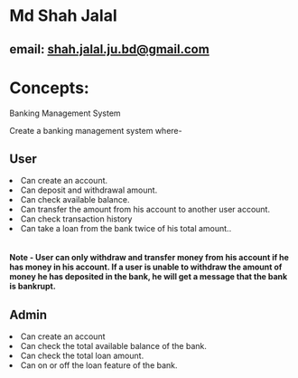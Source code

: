 # Md Shah Jalal
## email: shah.jalal.ju.bd@gmail.com


# Concepts:
Banking Management System

Create a banking management system where-

## User 

<li>Can create an account.</li>
<li>Can deposit and withdrawal amount.</li>
<li>Can check available balance.</li>
<li>Can transfer the amount from his account to another user account.
</li>
<li>Can check transaction history</li>
<li>Can take a loan from the bank twice of his total amount..
</li>

</br>
</br>
<b>Note - User can only withdraw and transfer money from his account if he has money in his account.
If a user is unable to withdraw the amount of money he has deposited in the bank, he will get a message that the bank is bankrupt.</b>



## Admin 

<li>Can create an account</li>
<li>Can check the total available balance of the bank.</li>
<li>Can check the total loan amount.</li>
<li>Can on or off the loan feature of the bank.</li>
